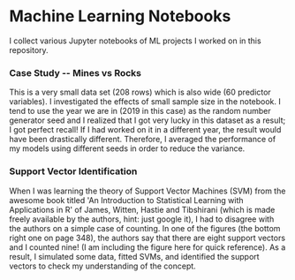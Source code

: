 # Machine Learning Notebooks
I collect various Jupyter notebooks of ML projects I worked on in this repository.

### Case Study -- Mines vs Rocks
This is a very small data set (208 rows) which is also wide (60 predictor variables). I investigated the effects of small sample size in the notebook. I tend to use the year we are in (2019 in this case) as the random number generator seed and I realized that I got very lucky in this dataset as a result; I got perfect recall! If I had worked on it in a different year, the result would have been drastically different. Therefore, I averaged the performance of my models using different seeds in order to reduce the variance.

### Support Vector Identification
When I was learning the theory of Support Vector Machines (SVM) from the awesome book titled 'An Introduction to Statistical Learning with Applications in R' of James, Witten, Hastie and Tibshirani (which is made freely available by the authors, hint: just google it), I had to disagree with the authors on a simple case of counting.
In one of the figures (the bottom right one on page 348), the authors say that there are eight support vectors and I counted nine! (I am including the figure here for quick reference). As a result, I simulated some data, fitted SVMs, and identified the support vectors to check my understanding of the concept.
